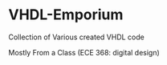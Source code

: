 VHDL-Emporium
=============

Collection of Various created VHDL code

Mostly From a Class (ECE 368: digital design)

